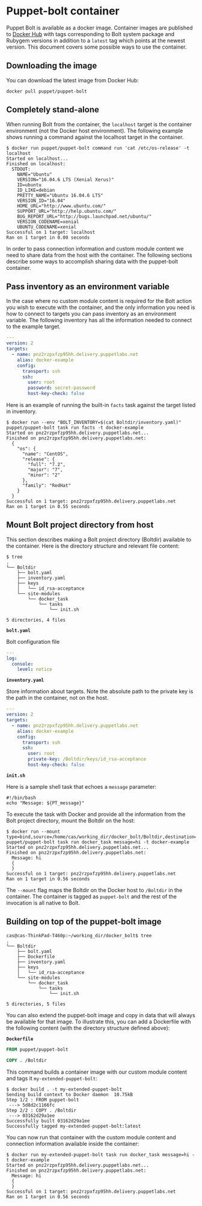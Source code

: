 # Puppet-bolt container

Puppet Bolt is available as a docker image. Container images are published to [Docker Hub](https://hub.docker.com/r/puppet/puppet-bolt/tags) with tags corresponding to Bolt system package and Rubygem versions in addition to a `latest` tag which points at the newest version. This document covers some possible ways to use the container.

## Downloading the image

You can download the latest image from Docker Hub:
```
docker pull puppet/puppet-bolt
```

## Completely stand-alone

When running Bolt from the container, the `localhost` target is the container environment (not the Docker host environment). The following example shows running a command against the localhost target in the container.
```console
$ docker run puppet/puppet-bolt command run 'cat /etc/os-release' -t localhost
Started on localhost...
Finished on localhost:
  STDOUT:
    NAME="Ubuntu"
    VERSION="16.04.6 LTS (Xenial Xerus)"
    ID=ubuntu
    ID_LIKE=debian
    PRETTY_NAME="Ubuntu 16.04.6 LTS"
    VERSION_ID="16.04"
    HOME_URL="http://www.ubuntu.com/"
    SUPPORT_URL="http://help.ubuntu.com/"
    BUG_REPORT_URL="http://bugs.launchpad.net/ubuntu/"
    VERSION_CODENAME=xenial
    UBUNTU_CODENAME=xenial
Successful on 1 target: localhost
Ran on 1 target in 0.00 seconds
```

In order to pass connection information and custom module content we need to share data from the host with the container. The following sections describe some ways to accomplish sharing data with the puppet-bolt container.

## Pass inventory as an environment variable

In the case where no custom module content is required for the Bolt action you wish to execute with the container, and the only information you need is how to connect to targets you can pass inventory as an environment variable. The following inventory has all the information needed to connect to the example target. 

```yaml
---
version: 2
targets:
  - name: pnz2rzpxfzp95hh.delivery.puppetlabs.net
    alias: docker-example
    config:
      transport: ssh
      ssh:
        user: root
        password: secret-password
        host-key-check: false
```

Here is an example of running the built-in `facts` task against the target listed in inventory. 

```console
$ docker run --env "BOLT_INVENTORY=$(cat Boltdir/inventory.yaml)" puppet/puppet-bolt task run facts -t docker-example
Started on pnz2rzpxfzp95hh.delivery.puppetlabs.net...
Finished on pnz2rzpxfzp95hh.delivery.puppetlabs.net:
  {
    "os": {
      "name": "CentOS",
      "release": {
        "full": "7.2",
        "major": "7",
        "minor": "2"
      },
      "family": "RedHat"
    }
  }
Successful on 1 target: pnz2rzpxfzp95hh.delivery.puppetlabs.net
Ran on 1 target in 0.55 seconds
```

## Mount Bolt project directory from host 

This section describes making a Bolt project directory (Boltdir) available to the container. Here is the directory structure and relevant file content:
```console
$ tree
.
└── Boltdir
    ├── bolt.yaml
    ├── inventory.yaml
    ├── keys
    │   └── id_rsa-acceptance
    └── site-modules
        └── docker_task
            └── tasks
                └── init.sh

5 directories, 4 files
```

**`bolt.yaml`**

Bolt configuration file
```yaml
---
log:
  console:
    level: notice
```
**`inventory.yaml`**

Store information about targets. Note the absolute path to the private key is the path in the container, not on the host.

```yaml
---
version: 2
targets:
  - name: pnz2rzpxfzp95hh.delivery.puppetlabs.net
    alias: docker-example
    config:
      transport: ssh
      ssh:
        user: root
        private-key: /Boltdir/keys/id_rsa-acceptance
        host-key-check: false
```

**`init.sh`**

Here is a sample shell task that echoes a `message` parameter:

```shell script
#!/bin/bash
echo "Message: ${PT_message}"
```

To execute the task with Docker and provide all the information from the Bolt project directory, mount the Boltdir on the host:

```shell script
$ docker run --mount type=bind,source=/home/cas/working_dir/docker_bolt/Boltdir,destination=/Boltdir puppet/puppet-bolt task run docker_task message=hi -t docker-example
Started on pnz2rzpxfzp95hh.delivery.puppetlabs.net...
Finished on pnz2rzpxfzp95hh.delivery.puppetlabs.net:
  Message: hi
  {
  }
Successful on 1 target: pnz2rzpxfzp95hh.delivery.puppetlabs.net
Ran on 1 target in 0.56 seconds
```

The `--mount` flag maps the Boltdir on the Docker host to `/Boltdir` in the container. The container is tagged as `puppet-bolt` and the rest of the invocation is all native to Bolt. 

## Building on top of the puppet-bolt image

```console
cas@cas-ThinkPad-T460p:~/working_dir/docker_bolt$ tree
.
└── Boltdir
    ├── bolt.yaml
    ├── Dockerfile
    ├── inventory.yaml
    ├── keys
    │   └── id_rsa-acceptance
    └── site-modules
        └── docker_task
            └── tasks
                └── init.sh

5 directories, 5 files
```

You can also extend the puppet-bolt image and copy in data that will always be available for that image. To illustrate this, you can add a Dockerfile with the following content (with the directory structure defined above):

**`Dockerfile`**

```Dockerfile
FROM puppet/puppet-bolt

COPY . /Boltdir
```

This command builds a container image with our custom module content and tags it `my-extended-puppet-bolt`:

```shell script
$ docker build . -t my-extended-puppet-bolt
Sending build context to Docker daemon  10.75kB
Step 1/2 : FROM puppet-bolt
 ---> 5d8d2c1166fc
Step 2/2 : COPY . /Boltdir
 ---> 03162d29a1ee
Successfully built 03162d29a1ee
Successfully tagged my-extended-puppet-bolt:latest
```

You can now run that container with the custom module content and connection information available inside the container:

```shell script
$ docker run my-extended-puppet-bolt task run docker_task message=hi -t docker-example
Started on pnz2rzpxfzp95hh.delivery.puppetlabs.net...
Finished on pnz2rzpxfzp95hh.delivery.puppetlabs.net:
  Message: hi
  {
  }
Successful on 1 target: pnz2rzpxfzp95hh.delivery.puppetlabs.net
Ran on 1 target in 0.56 seconds
```
